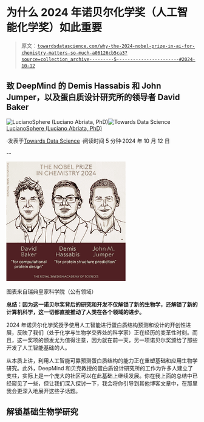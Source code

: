 # 为什么 2024 年诺贝尔化学奖（人工智能化学奖）如此重要

> 原文：[`towardsdatascience.com/why-the-2024-nobel-prize-in-ai-for-chemistry-matters-so-much-a06126cb5ca3?source=collection_archive---------5-----------------------#2024-10-12`](https://towardsdatascience.com/why-the-2024-nobel-prize-in-ai-for-chemistry-matters-so-much-a06126cb5ca3?source=collection_archive---------5-----------------------#2024-10-12)

## 致 DeepMind 的 Demis Hassabis 和 John Jumper，以及蛋白质设计研究所的领导者 David Baker

[](https://lucianosphere.medium.com/?source=post_page---byline--a06126cb5ca3--------------------------------)![LucianoSphere (Luciano Abriata, PhD)](https://lucianosphere.medium.com/?source=post_page---byline--a06126cb5ca3--------------------------------)[](https://towardsdatascience.com/?source=post_page---byline--a06126cb5ca3--------------------------------)![Towards Data Science](https://towardsdatascience.com/?source=post_page---byline--a06126cb5ca3--------------------------------) [LucianoSphere (Luciano Abriata, PhD)](https://lucianosphere.medium.com/?source=post_page---byline--a06126cb5ca3--------------------------------)

·发表于[Towards Data Science](https://towardsdatascience.com/?source=post_page---byline--a06126cb5ca3--------------------------------) ·阅读时间 5 分钟·2024 年 10 月 12 日

--

![](img/de706a24ec2970649939c2626f7f5fc5.png)

图表来自瑞典皇家科学院（公有领域）

**总结：因为这一诺贝尔奖背后的研究和开发不仅解锁了新的生物学，还解锁了新的计算机科学，这一切都直接推动了人类在各个领域的进步。**

2024 年诺贝尔化学奖授予使用人工智能进行蛋白质结构预测和设计的开创性进展，反映了我们（处于化学与生物学交界处的科学家）正在经历的变革性时刻。而且，这一奖项的颁发尤为值得注意，因为就在前一天，另一项诺贝尔奖颁给了那些开发了人工智能基础的人。

从本质上讲，利用人工智能可靠预测蛋白质结构的能力正在重塑基础和应用生物学研究。此外，DeepMind 和贝克教授的蛋白质设计研究所的工作为许多人建立了支柱，实际上是一个庞大的社区可以在此基础上继续发展。你在我上面的总结中已经窥见了一些，但让我们深入探讨一下，我会将你引导到其他博客文章中，在那里我会更深入地展开这些子话题。

## **解锁基础生物学研究**
